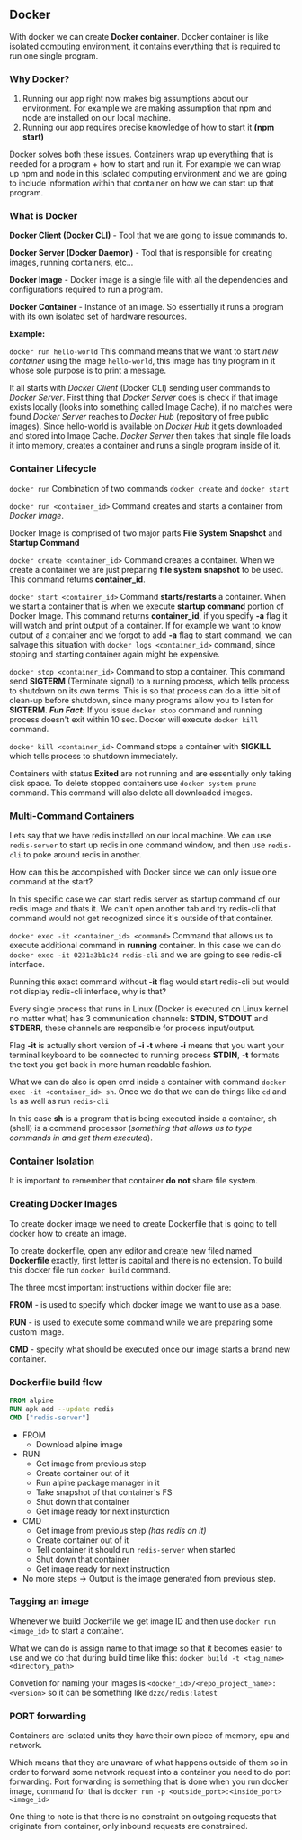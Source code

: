 ## Docker

With docker we can create **Docker container**. Docker container is like isolated computing environment, it contains everything that is required to run one single program.

### Why Docker?

1. Running our app right now makes big assumptions about our environment. For example we are making assumption that npm and node are installed on our local machine.
2. Running our app requires precise knowledge of how to start it **(npm start)**

Docker solves both these issues. Containers wrap up everything that is needed for a program + how to start and run it.
For example we can wrap up npm and node in this isolated computing environment and we are going to include information within that container on how we can start up that program.

### What is Docker

**Docker Client (Docker CLI)** - Tool that we are going to issue commands to.

**Docker Server (Docker Daemon)** - Tool that is responsible for creating images, running containers, etc...

**Docker Image** - Docker image is a single file with all the dependencies and configurations required to run a program.

**Docker Container** - Instance of an image. So essentially it runs a program with its own isolated set of hardware resources.

**Example:**

`docker run hello-world` This command means that we want to start _new container_ using the image `hello-world`, this image has tiny program in it whose sole purpose is to print a message.

It all starts with _Docker Client_ (Docker CLI) sending user commands to _Docker Server_. First thing that _Docker Server_ does is check if that image exists locally (looks into something called Image Cache), if no matches were found _Docker Server_ reaches to _Docker Hub_ (repository of free public images). Since hello-world is available on _Docker Hub_ it gets downloaded and stored into Image Cache. _Docker Server_ then takes that single file loads it into memory, creates a container and runs a single program inside of it.

### Container Lifecycle

`docker run`
Combination of two commands `docker create` and `docker start`

`docker run <container_id>`
Command creates and starts a container from _Docker Image_.

Docker Image is comprised of two major parts **File System Snapshot** and **Startup Command**

`docker create <container_id>`
Command creates a container. When we create a container we are just preparing **file system snapshot** to be used. This command returns **container_id**.

`docker start <container_id>`
Command **starts/restarts** a container. When we start a container that is when we execute **startup command** portion of Docker Image. This command returns **container_id**, if you specify **-a** flag it will watch and print output of a container.
If for example we want to know output of a container and we forgot to add **-a** flag to start command, we can salvage this situation with `docker logs <container_id>` command, since stoping and starting container again might be expensive.

`docker stop <container_id>`
Command to stop a container. This command send **SIGTERM** (Terminate signal) to a running process, which tells process to shutdown on its own terms. This is so that process can do a little bit of clean-up before shutdown, since many programs allow you to listen for **SIGTERM**.
**_Fun Fact:_** If you issue `docker stop` command and running process doesn't exit within 10 sec. Docker will execute `docker kill` command.

`docker kill <container_id>`
Command stops a container with **SIGKILL** which tells process to shutdown immediately.

Containers with status **Exited** are not running and are essentially only taking disk space. To delete stopped containers use `docker system prune` command. This command will also delete all downloaded images.

### Multi-Command Containers

Lets say that we have redis installed on our local machine. We can use `redis-server` to start up redis in one command window, and then use `redis-cli` to poke around redis in another.

How can this be accomplished with Docker since we can only issue one command at the start?

In this specific case we can start redis server as startup command of our redis image and thats it. We can't open another tab and try redis-cli that command would not get recognized since it's outside of that container.

`docker exec -it <container_id> <command>`
Command that allows us to execute additional command in **running** container. In this case we can do `docker exec -it 0231a3b1c24 redis-cli` and we are going to see redis-cli interface.

Running this exact command without **-it** flag would start redis-cli but would not display redis-cli interface, why is that?

Every single process that runs in Linux (Docker is executed on Linux kernel no matter what) has 3 communication channels: **STDIN**, **STDOUT** and **STDERR**, these channels are responsible for process input/output.

Flag **-it** is actually short version of **-i -t** where
**-i** means that you want your terminal keyboard to be connected to running process **STDIN**,
**-t** formats the text you get back in more human readable fashion.

What we can do also is open cmd inside a container with command `docker exec -it <container_id> sh`. Once we do that we can do things like `cd` and `ls` as well as run `redis-cli`

In this case **sh** is a program that is being executed inside a container, sh (shell) is a command processor (_something that allows us to type commands in and get them executed_).

### Container Isolation

It is important to remember that container **do not** share file system.

### Creating Docker Images

To create docker image we need to create Dockerfile that is going to tell docker how to create an image.

To create dockerfile, open any editor and create new filed named **Dockerfile** exactly, first letter is capital and there is no extension. To build this docker file run `docker build` command.

The three most important instructions within docker file are:

**FROM** - is used to specify which docker image we want to use as a base.

**RUN** - is used to execute some command while we are preparing some custom image.

**CMD** - specify what should be executed once our image starts a brand new container.

### Dockerfile build flow

```Dockerfile
FROM alpine
RUN apk add --update redis
CMD ["redis-server"]
```

- FROM
  - Download alpine image
- RUN
  - Get image from previous step
  - Create container out of it
  - Run alpine package manager in it
  - Take snapshot of that container's FS
  - Shut down that container
  - Get image ready for next insturction
- CMD
  - Get image from previous step _(has redis on it)_
  - Create container out of it
  - Tell container it should run `redis-server` when started
  - Shut down that container
  - Get image ready for next instruction
- No more steps -> Output is the image generated from previous step.

### Tagging an image

Whenever we build Dockerfile we get image ID and then use `docker run <image_id>` to start a container.

What we can do is assign name to that image so that it becomes easier to use and we do that during build time like this: `docker build -t <tag_name> <directory_path>`

Convetion for naming your images is `<docker_id>/<repo_project_name>:<version>` so it can be something like `dzzo/redis:latest`

### PORT forwarding

Containers are isolated units they have their own piece of memory, cpu and network.

Which means that they are unaware of what happens outside of them so in order to forward some network request into a container you need to do port forwarding. Port forwarding is something that is done when you run docker image, command for that is `docker run -p <outside_port>:<inside_port> <image_id>`

One thing to note is that there is no constraint on outgoing requests that originate from container, only inbound requests are constrained.
